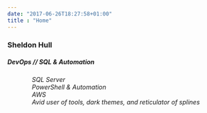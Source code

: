 ```yaml
---
date: "2017-06-26T18:27:58+01:00"
title : "Home"
---
```


### Sheldon Hull

##### DevOps // SQL & Automation
<ul>
<i class="fas fa-database">&nbsp; &nbsp; &nbsp; &nbsp; SQL Server</i><br>
<i class="fas fa-terminal">&nbsp; &nbsp; &nbsp; &nbsp; PowerShell & Automation</i><br>
<i class="fab fa-aws">&nbsp; &nbsp; &nbsp; &nbsp; AWS</i><br>
<i class="fas fa-laptop-code">&nbsp; &nbsp; &nbsp; &nbsp; Avid user of tools, dark themes, and reticulator of splines</i><br>
</ul>

